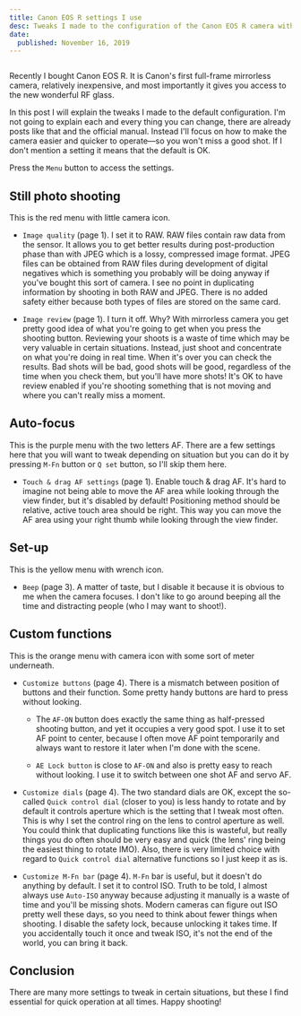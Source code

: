 ```yaml
---
title: Canon EOS R settings I use
desc: Tweaks I made to the configuration of the Canon EOS R camera with explanations why.
date:
  published: November 16, 2019
---
```


```toc
```

Recently I bought Canon EOS R. It is Canon's first full-frame mirrorless
camera, relatively inexpensive, and most importantly it gives you access to
the new wonderful RF glass.

In this post I will explain the tweaks I made to the default configuration.
I'm not going to explain each and every thing you can change, there are
already posts like that and the official manual. Instead I'll focus on how
to make the camera easier and quicker to operate—so you won't miss a good
shot. If I don't mention a setting it means that the default is OK.

Press the `Menu` button to access the settings.

## Still photo shooting

This is the red menu with little camera icon.

* `Image quality` (page 1). I set it to RAW. RAW files contain raw data from
  the sensor. It allows you to get better results during post-production
  phase than with JPEG which is a lossy, compressed image format. JPEG files
  can be obtained from RAW files during development of digital negatives
  which is something you probably will be doing anyway if you've bought this
  sort of camera. I see no point in duplicating information by shooting in
  both RAW and JPEG. There is no added safety either because both types of
  files are stored on the same card.

* `Image review` (page 1). I turn it off. Why? With mirrorless camera you
  get pretty good idea of what you're going to get when you press the
  shooting button. Reviewing your shoots is a waste of time which may be
  very valuable in certain situations. Instead, just shoot and concentrate
  on what you're doing in real time. When it's over you can check the
  results. Bad shots will be bad, good shots will be good, regardless of the
  time when you check them, but you'll have more shots! It's OK to have
  review enabled if you're shooting something that is not moving and where
  you can't really miss a moment.

## Auto-focus

This is the purple menu with the two letters AF. There are a few settings
here that you will want to tweak depending on situation but you can do it by
pressing `M-Fn` button or `Q set` button, so I'll skip them here.

* `Touch & drag AF settings` (page 1). Enable touch & drag AF. It's hard to
  imagine not being able to move the AF area while looking through the view
  finder, but it's disabled by default! Positioning method should be
  relative, active touch area should be right. This way you can move the AF
  area using your right thumb while looking through the view finder.

## Set-up

This is the yellow menu with wrench icon.

* `Beep` (page 3). A matter of taste, but I disable it because it is obvious
  to me when the camera focuses. I don't like to go around beeping all the
  time and distracting people (who I may want to shoot!).

## Custom functions

This is the orange menu with camera icon with some sort of meter underneath.

* `Customize buttons` (page 4). There is a mismatch between position of
  buttons and their function. Some pretty handy buttons are hard to press
  without looking.

  * The `AF-ON` button does exactly the same thing as half-pressed shooting
    button, and yet it occupies a very good spot. I use it to set AF point
    to center, because I often move AF point temporarily and always want to
    restore it later when I'm done with the scene.

  * `AE Lock button` is close to `AF-ON` and also is pretty easy to reach
    without looking. I use it to switch between one shot AF and servo AF.

* `Customize dials` (page 4). The two standard dials are OK, except the
  so-called `Quick control dial` (closer to you) is less handy to rotate and
  by default it controls aperture which is the setting that I tweak most
  often. This is why I set the control ring on the lens to control aperture
  as well. You could think that duplicating functions like this is wasteful,
  but really things you do often should be very easy and quick (the lens'
  ring being the easiest thing to rotate IMO). Also, there is very limited
  choice with regard to `Quick control dial` alternative functions so I just
  keep it as is.

* `Customize M-Fn bar` (page 4). `M-Fn` bar is useful, but it doesn't do
  anything by default. I set it to control ISO. Truth to be told, I almost
  always use `Auto-ISO` anyway because adjusting it manually is a waste of
  time and you'll be missing shots. Modern cameras can figure out ISO pretty
  well these days, so you need to think about fewer things when shooting. I
  disable the safety lock, because unlocking it takes time. If you
  accidentally touch it once and tweak ISO, it's not the end of the world,
  you can bring it back.

## Conclusion

There are many more settings to tweak in certain situations, but these I
find essential for quick operation at all times. Happy shooting!

